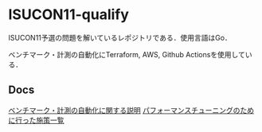 # ISUCON11-qualify
ISUCON11予選の問題を解いているレポジトリである．使用言語はGo．

ベンチマーク・計測の自動化にTerraform, AWS, Github Actionsを使用している．

## Docs
[ベンチマーク・計測の自動化に関する説明](./docs/run-bench.md)
[パフォーマンスチューニングのために行った施策一覧](./docs/strategy.md)  
